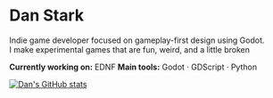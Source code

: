 # Dan Stark

Indie game developer focused on gameplay-first design using Godot.  
I make experimental games that are fun, weird, and a little broken

**Currently working on:** EDNF 
**Main tools:** Godot · GDScript · Python

[![Dan's GitHub stats](https://github-readme-stats.vercel.app/api?username=DanStark2)](https://github.com/anuraghazra/github-readme-stats)
